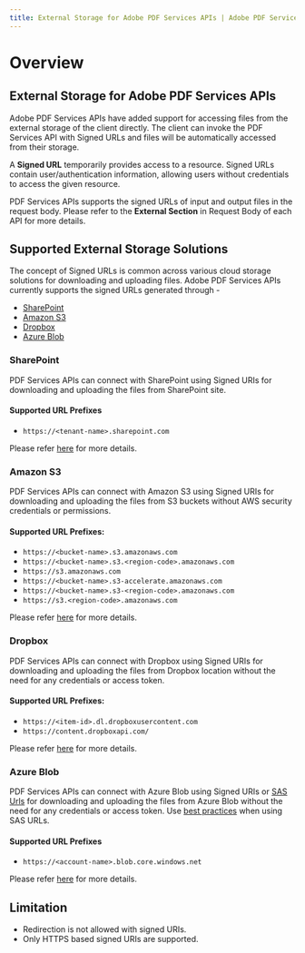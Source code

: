 ```yaml
---
title: External Storage for Adobe PDF Services APIs | Adobe PDF Services
---
```

# Overview

## **External Storage for Adobe PDF Services APIs**

Adobe PDF Services APIs have added support for accessing files from the external storage of the client directly. The client can invoke the PDF Services API with Signed URLs and files will be automatically accessed from their storage.

A **Signed URL** temporarily provides access to a resource. Signed URLs contain user/authentication information, allowing users without credentials to access the given resource.

PDF Services APIs supports the signed URLs of input and output files in the request body. Please refer to the **External Section** in Request Body of each API for more details.

## Supported External Storage Solutions

The concept of Signed URLs is common across various cloud storage solutions for downloading and uploading files. Adobe PDF Services APIs currently supports the signed URLs generated through -
- [SharePoint](#sharepoint)
- [Amazon S3](#amazon-s3)
- [Dropbox](#dropbox)
- [Azure Blob](#azure-blob)


### SharePoint

PDF Services APIs can connect with SharePoint using Signed URIs for downloading and uploading the files from SharePoint site. 

#### Supported URL Prefixes

- `https://<tenant-name>.sharepoint.com`

Please refer [here](https://learn.microsoft.com/en-us/graph/overview) for more details.

### Amazon S3

PDF Services APIs can connect with Amazon S3 using Signed URIs for downloading and uploading the files from S3 buckets without AWS security credentials or permissions.

#### Supported URL Prefixes:

- `https://<bucket-name>.s3.amazonaws.com`
- `https://<bucket-name>.s3.<region-code>.amazonaws.com`
- `https://s3.amazonaws.com`
- `https://<bucket-name>.s3-accelerate.amazonaws.com`
- `https://<bucket-name>.s3-<region-code>.amazonaws.com`
- `https://s3.<region-code>.amazonaws.com`

Please refer [here](https://docs.aws.amazon.com/AmazonS3/latest/userguide/using-presigned-url.html) for more details.

### Dropbox

PDF Services APIs can connect with Dropbox using Signed URIs for downloading and uploading the files from Dropbox location without the need for any credentials or access token.

#### Supported URL Prefixes:

- `https://<item-id>.dl.dropboxusercontent.com`
- `https://content.dropboxapi.com/`


Please refer [here](https://www.dropbox.com/developers/documentation/http/documentation) for more details.

### Azure Blob

PDF Services APIs can connect with Azure Blob using Signed URIs or [SAS Urls](https://learn.microsoft.com/en-us/azure/storage/common/storage-sas-overview) for downloading and uploading the files from Azure Blob without the need for any credentials or access token. Use [best practices](https://learn.microsoft.com/en-us/azure/storage/common/storage-sas-overview#best-practices-when-using-sas) when using SAS URLs.

#### Supported URL Prefixes

- `https://<account-name>.blob.core.windows.net`

Please refer [here](https://learn.microsoft.com/en-us/azure/ai-services/translator/document-translation/how-to-guides/create-sas-tokens?tabs=Containers#create-sas-tokens-with-azure-storage-explorer) for more details. 

## Limitation
- Redirection is not allowed with signed URIs.
- Only HTTPS based signed URIs are supported.




